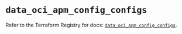 # `data_oci_apm_config_configs`

Refer to the Terraform Registry for docs: [`data_oci_apm_config_configs`](https://registry.terraform.io/providers/oracle/oci/6.37.0/docs/data-sources/apm_config_configs).

